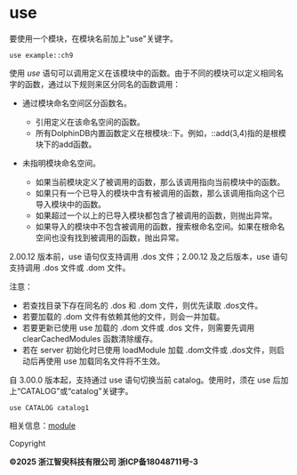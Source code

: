 # use

要使用一个模块，在模块名前加上"use"关键字。

```
use example::ch9
```

使用 *use* 语句可以调用定义在该模块中的函数。由于不同的模块可以定义相同名字的函数，通过以下规则来区分同名的函数调用：

* 通过模块命名空间区分函数名。

  + 引用定义在该命名空间的函数。
  + 所有DolphinDB内置函数定义在根模块::下。例如，::add(3,4)指的是根模块下的add函数。
* 未指明模块命名空间。

  + 如果当前模块定义了被调用的函数，那么该调用指向当前模块中的函数。
  + 如果只有一个已导入的模块中含有被调用的函数，那么该调用指向这个已导入模块中的函数。
  + 如果超过一个以上的已导入模块都包含了被调用的函数，则抛出异常。
  + 如果导入的模块中不包含被调用的函数，搜索根命名空间。如果在根命名空间也没有找到被调用的函数，抛出异常。

2.00.12 版本前，use 语句仅支持调用 .dos 文件；2.00.12 及之后版本，use 语句支持调用 .dos 文件或 .dom 文件。

注意：

* 若查找目录下存在同名的 .dos 和 .dom 文件，则优先读取 .dos文件。
* 若要加载的 .dom 文件有依赖其他的文件，则会一并加载。
* 若要更新已使用 use 加载的 .dom 文件或 .dos 文件，则需要先调用 clearCachedModules 函数清除缓存。
* 若在 server 初始化时已使用 loadModule 加载 .dom文件或 .dos文件，则启动后再使用 use 加载同名文件将不生效。

自 3.00.0 版本起，支持通过 use 语句切换当前 catalog。使用时，须在 use
后加上“CATALOG”或“catalog”关键字。

```
use CATALOG catalog1
```

相关信息：[module](module.html)

Copyright

**©2025 浙江智臾科技有限公司 浙ICP备18048711号-3**
